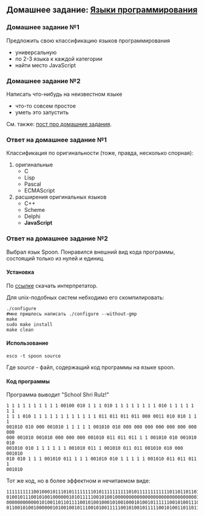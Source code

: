 ## Домашнее задание: [Языки программирования](https://github.com/yandex-shri/lectures/blob/master/15-programming-languages.md)

### Домашнее задание №1
Предложить свою классификацию языков программирования
-	универсальную
-	по 2-3 языка к каждой категории
-	найти место JavaScript

### Домашнее задание №2
Написать что-нибудь на неизвестном языке
-	что-то совсем простое
-	уметь это запустить

См. также: [пост про домашние задания](http://clubs.ya.ru/4611686018427468886/replies.xml?item_no=450).

### Ответ на домашнее задание №1

Классификация по оригинальности (тоже, правда, несколько спорная):

1.	оригинальные
	-	C
	-	Lisp
	-	Pascal
	-	ECMAScript
2.	расширения оригинальных языков
	-	C++
	-	Scheme
	-	Delphi
	-	**JavaScript**

### Ответ на домашнее задание №2

Выбрал язык Spoon. Понравился внешний вид кода программы, состоящий только из нулей и единиц.

#### Установка

По [ссылке](http://sourceforge.net/projects/esco/) скачать интерпретатор. 

Для unix-подобных систем небходимо его скомпилировать:
```
./configure 
#мне пришлось написать ./configure --without-gmp
make
sudo make install
make clean
```
#### Использование
```
esco -t spoon source
```
Где _source_ - файл, содержащий код программы на языке spoon.

#### Код программы

Программа выводит "School Shri Rulz!"

```
1 1 1 1 1 1 1 1 1 1 00100 010 1 1 1 010 1 1 1 1 1 1 1 1 010 1 1 1 1 1 1 1 
1 1 1 010 1 1 1 1 1 1 1 1 1 1 1 1 011 011 011 011 000 0011 010 010 1 1 1 
001010 010 000 001010 1 1 1 1 1 001010 010 000 000 000 000 000 000 000 000
000 001010 001010 000 000 000 001010 011 011 011 1 1 001010 010 001010 010 
001010 010 1 1 1 1 1 1 001010 011 1 001010 011 011 001010 010 000 001010 
010 010 1 1 1 001010 011 1 1 1 001010 010 1 1 1 1 1 001010 011 011 011 1 
001010
```

Тот же код, но в более эффектном и нечитаемом виде:
```
1111111111001000101110101111111101011111111110101111111111110110110110110000011
0100101110010100100000010101111100101001000000000000000000000000000000101000101
0000000000001010011011011110010100100010100100010100101111110010100111001010011
011001010010000001010010010111001010011111001010010111110010100110110111001010
```
